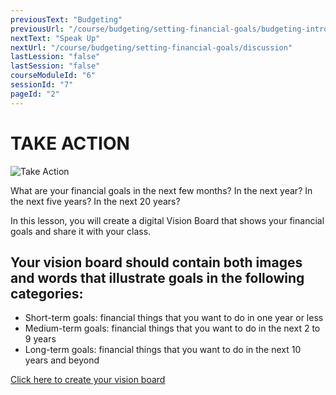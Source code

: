 ```yaml
---
previousText: "Budgeting"
previousUrl: "/course/budgeting/setting-financial-goals/budgeting-intro"
nextText: "Speak Up"
nextUrl: "/course/budgeting/setting-financial-goals/discussion"
lastLession: "false"
lastSession: "false"
courseModuleId: "6"
sessionId: "7"
pageId: "2"
---
```



# TAKE ACTION
![Take Action](/assets/img/take-action.jpg)

What are your financial goals in the next few months? In the next year? In the next five years? In the next 20 years?

In this lesson, you will create a digital Vision Board that shows your financial goals and share it with your class. 

## Your vision board should contain both images and words that illustrate goals in the following categories:

- Short-term goals: financial things that you want to do in one year or less
- Medium-term goals: financial things that you want to do in the next 2 to 9 years
- Long-term goals: financial things that you want to do in the next 10 years and beyond


<a href="https://jamboard.google.com/d/13_keizrwCVA8uWBApeTaOrxHSIJpzJ03Ozy3zCLEO-g/copy" target="_blank">Click here to create your vision board</a>


